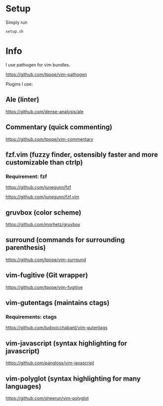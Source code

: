 # Setup

Simply run

`setup.sh`

# Info

I use pathogen for vim bundles.

https://github.com/tpope/vim-pathogen

Plugins I use:

## Ale (linter)

https://github.com/dense-analysis/ale

## Commentary (quick commenting)

https://github.com/tpope/vim-commentary

## fzf.vim (fuzzy finder, ostensibly faster and more customizable than ctrlp)

### Requirement: fzf

https://github.com/junegunn/fzf

https://github.com/junegunn/fzf.vim

## gruvbox (color scheme)

https://github.com/morhetz/gruvbox

## surround (commands for surrounding parenthesis)

https://github.com/tpope/vim-surround

## vim-fugitive (Git wrapper)

https://github.com/tpope/vim-fugitive

## vim-gutentags (maintains ctags)

### Requirements: ctags

https://github.com/ludovicchabant/vim-gutentags

## vim-javascript (syntax highlighting for javascript)

https://github.com/pangloss/vim-javascript

## vim-polyglot (syntax highlighting for many languages)

https://github.com/sheerun/vim-polyglot

